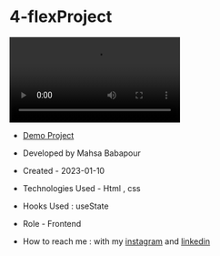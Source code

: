 # 4-flexProject

![view](https://user-images.githubusercontent.com/120960956/211676583-9d894235-dadd-4943-aec0-eaee50bbbd51.mp4)

- [Demo Project]( https://mahsabbpour.github.io/4-flexProject/)

- Developed by Mahsa Babapour

- Created - 2023-01-10

- Technologies Used - Html , css 

- Hooks Used : useState 

- Role - Frontend

- How to reach me : with my [instagram](https://www.instagram.com/mahsabbpour.web) and [linkedin](https://www.linkedin.com/in/mahsabbpour)
